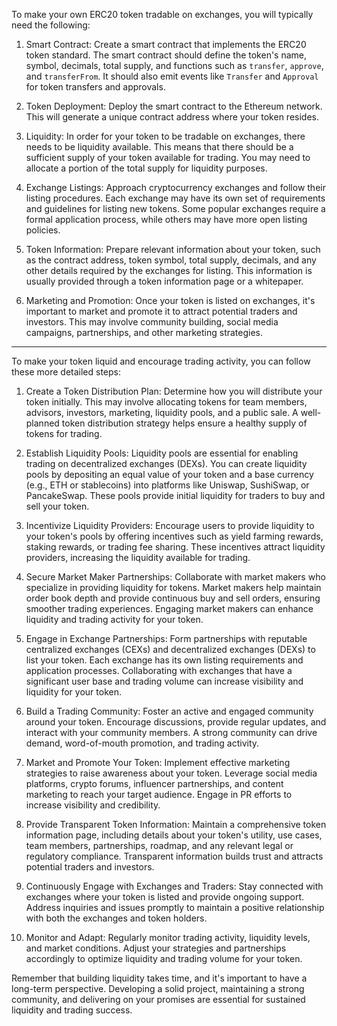 <p>To make your own ERC20 token tradable on exchanges, you will typically need the following:</p>
<ol>
<li>
<p>Smart Contract: Create a smart contract that implements the ERC20 token standard. The smart contract should define the token's name, symbol, decimals, total supply, and functions such as <code>transfer</code>, <code>approve</code>, and <code>transferFrom</code>. It should also emit events like <code>Transfer</code> and <code>Approval</code> for token transfers and approvals.</p>
</li>
<li>
<p>Token Deployment: Deploy the smart contract to the Ethereum network. This will generate a unique contract address where your token resides.</p>
</li>
<li>
<p>Liquidity: In order for your token to be tradable on exchanges, there needs to be liquidity available. This means that there should be a sufficient supply of your token available for trading. You may need to allocate a portion of the total supply for liquidity purposes.</p>
</li>
<li>
<p>Exchange Listings: Approach cryptocurrency exchanges and follow their listing procedures. Each exchange may have its own set of requirements and guidelines for listing new tokens. Some popular exchanges require a formal application process, while others may have more open listing policies.</p>
</li>
<li>
<p>Token Information: Prepare relevant information about your token, such as the contract address, token symbol, total supply, decimals, and any other details required by the exchanges for listing. This information is usually provided through a token information page or a whitepaper.</p>
</li>
<li>
<p>Marketing and Promotion: Once your token is listed on exchanges, it's important to market and promote it to attract potential traders and investors. This may involve community building, social media campaigns, partnerships, and other marketing strategies.</p>
</li>
</ol>


___

<p>To make your token liquid and encourage trading activity, you can follow these more detailed steps:</p>
<ol>
<li>
<p>Create a Token Distribution Plan: Determine how you will distribute your token initially. This may involve allocating tokens for team members, advisors, investors, marketing, liquidity pools, and a public sale. A well-planned token distribution strategy helps ensure a healthy supply of tokens for trading.</p>
</li>
<li>
<p>Establish Liquidity Pools: Liquidity pools are essential for enabling trading on decentralized exchanges (DEXs). You can create liquidity pools by depositing an equal value of your token and a base currency (e.g., ETH or stablecoins) into platforms like Uniswap, SushiSwap, or PancakeSwap. These pools provide initial liquidity for traders to buy and sell your token.</p>
</li>
<li>
<p>Incentivize Liquidity Providers: Encourage users to provide liquidity to your token's pools by offering incentives such as yield farming rewards, staking rewards, or trading fee sharing. These incentives attract liquidity providers, increasing the liquidity available for trading.</p>
</li>
<li>
<p>Secure Market Maker Partnerships: Collaborate with market makers who specialize in providing liquidity for tokens. Market makers help maintain order book depth and provide continuous buy and sell orders, ensuring smoother trading experiences. Engaging market makers can enhance liquidity and trading activity for your token.</p>
</li>
<li>
<p>Engage in Exchange Partnerships: Form partnerships with reputable centralized exchanges (CEXs) and decentralized exchanges (DEXs) to list your token. Each exchange has its own listing requirements and application processes. Collaborating with exchanges that have a significant user base and trading volume can increase visibility and liquidity for your token.</p>
</li>
<li>
<p>Build a Trading Community: Foster an active and engaged community around your token. Encourage discussions, provide regular updates, and interact with your community members. A strong community can drive demand, word-of-mouth promotion, and trading activity.</p>
</li>
<li>
<p>Market and Promote Your Token: Implement effective marketing strategies to raise awareness about your token. Leverage social media platforms, crypto forums, influencer partnerships, and content marketing to reach your target audience. Engage in PR efforts to increase visibility and credibility.</p>
</li>
<li>
<p>Provide Transparent Token Information: Maintain a comprehensive token information page, including details about your token's utility, use cases, team members, partnerships, roadmap, and any relevant legal or regulatory compliance. Transparent information builds trust and attracts potential traders and investors.</p>
</li>
<li>
<p>Continuously Engage with Exchanges and Traders: Stay connected with exchanges where your token is listed and provide ongoing support. Address inquiries and issues promptly to maintain a positive relationship with both the exchanges and token holders.</p>
</li>
<li>
<p>Monitor and Adapt: Regularly monitor trading activity, liquidity levels, and market conditions. Adjust your strategies and partnerships accordingly to optimize liquidity and trading volume for your token.</p>
</li>
</ol>
<p>Remember that building liquidity takes time, and it's important to have a long-term perspective. Developing a solid project, maintaining a strong community, and delivering on your promises are essential for sustained liquidity and trading success.</p>
